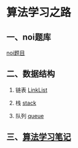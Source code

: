 # 算法学习之路

## 一、noi题库
[noi题目](noi)

## 二、数据结构
1. 链表
[LinkList](DataStructure/LinkList)

2. 栈
[stack](DataStructure/Stack)

3. 队列
[queue](DataStructure/queue)

## 三、[算法学习笔记](algorithm)



